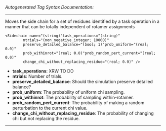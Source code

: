 _Autogenerated Tag Syntax Documentation:_

---
Moves the side chain for a set of residues identified by a task operation in a manner that can be totally independent of rotamer assignments

```
<Sidechain name="(string)"task_operations="(string)"
        ntrials="(non_negative_integer; 10000)"
        preserve_detailed_balance="(bool; 1)"prob_uniform="(real; 0.0)"
        prob_withinrot="(real; 0.0)"prob_random_pert_current="(real; 0.0)"
        change_chi_without_replacing_residue="(real; 0.0)" />
```

-   **task_operations**: XRW TO DO
-   **ntrials**: Number of trials.
-   **preserve_detailed_balance**: Should the simulation preserve detailed balance?
-   **prob_uniform**: The probability of uniform chi sampling.
-   **prob_withinrot**: The probability of sampling within-rotamer.
-   **prob_random_pert_current**: The probability of making a random perturbation to the current chi value.
-   **change_chi_without_replacing_residue**: The probability of changing chi but not replacing the residue.

---
